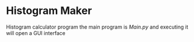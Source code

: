 # Histogram Maker

Histogram calculator program
the main program is *Main.py* and executing it will open a GUI interface